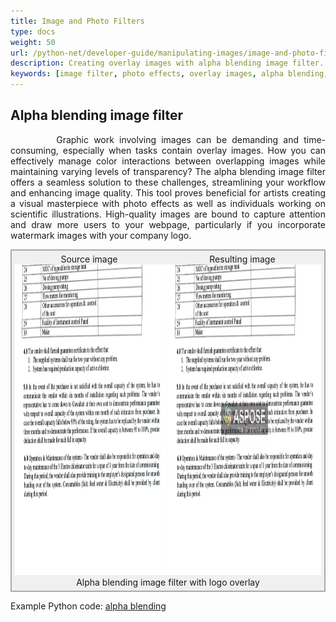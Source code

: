 ```yaml
---
title: Image and Photo Filters
type: docs
weight: 50
url: /python-net/developer-guide/manipulating-images/image-and-photo-filters/
description: Creating overlay images with alpha blending image filter. Watermark image with company logo.
keywords: [image filter, photo effects, overlay images, alpha blending, image effect, blending image, watermark images]
---
```


<style>
   .frame {
    border: 2px solid darkgray;
    padding: 5px;
    margin: 0 auto;
    background: #f0f0f0;
    align-items: center;
   }
   .frame figcaption {
    margin: 0 auto;
    display: flex;
    flex-direction: row;
    justify-content: center;
   }
   .container {
   display: flex;
   flex-direction: row;
   align-items: center;
   justify-content: space-around;
   }
</style>

## Alpha blending image filter

<p align='justify'>
&nbsp;&nbsp;&nbsp;&nbsp;&nbsp;&nbsp;&nbsp;&nbsp;
Graphic work involving images can be demanding and time-consuming, especially when tasks contain overlay images. How you can effectively manage color interactions between overlapping images while maintaining varying levels of transparency? The alpha blending image filter offers a seamless solution to these challenges, streamlining your workflow and enhancing image quality. This tool proves beneficial for artists creating a visual masterpiece with photo effects as well as individuals working on scientific illustrations. High-quality images are bound to capture attention and draw more users to your webpage, particularly if you incorporate watermark images with your company logo.
</p>

<figure class="frame">
<div class="container"><div>Source image</div><div>Resulting image</div></div>
<div class="container">
    <div>
        <img src="./images/sample.webp" alt="Original image" width="640" height="497"/>
    </div>
    <div>
        <img src="./images/blended_out.webp" alt="Alpha blending filter with company logo overlay" width="640" height="497"/>
    </div>
</div>
<figcaption>Alpha blending image filter with logo overlay</figcaption>
</figure>

Example Python code: [alpha blending](alpha-blending-image-filter)
